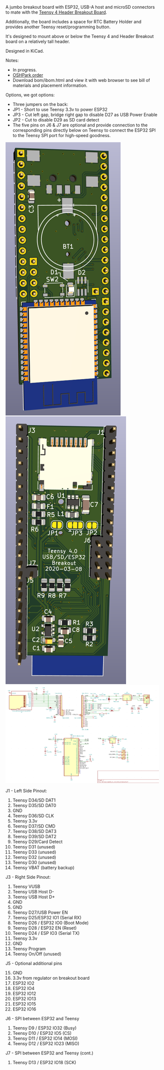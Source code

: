 A jumbo breakout board with ESP32, USB-A host and microSD connectors to mate with the [Teensy 4 Header Breakout Board](https://github.com/blackketter/teensy4_header_breakout).

Additionally, the board includes a space for RTC Battery Holder and provides another Teensy reset/programming button.

It's designed to mount above or below the Teensy 4 and Header Breakout board on a relatively tall header.

Designed in KiCad.

Notes:

- In progress.
- [OSHPark order]()
- Download bom/ibom.html and view it with web browser to see bill of materials and placement information.

Options, we got options:

- Three jumpers on the back:
 - JP1 - Short to use Teensy 3.3v to power ESP32
 - JP3 - Cut left gap, bridge right gap to disable D27 as USB Power Enable
 - JP2 - Cut to disable D29 as SD card detect
- The five pins on J6 & J7 are optional and provide connection to the corresponding pins directly below on Teensy to connect the ESP32 SPI to the Teensy SPI port for high-speed goodness.
 
![breakout render](render.png)
![breakout render_back](render_back.png)
![schematic](schematic.png)

J1 - Left Side Pinout:

1. Teensy D34/SD DAT1
2. Teensy D35/SD DAT0
3. GND
4. Teensy D36/SD CLK
5. Teensy 3.3v
6. Teensy D37/SD CMD
7. Teensy D38/SD DAT3
8. Teensy D39/SD DAT2
9. Teensy D29/Card Detect
10. Teensy D31 (unused)
11. Teensy D33 (unused)
12. Teensy D32 (unused)
13. Teensy D30 (unused)
14. Teensy VBAT (battery backup)

J3 - Right Side Pinout:

1. Teensy VUSB
2. Teensy USB Host D-
3. Teensy USB Host D+
4. GND
5. GND
6. Teensy D27/USB Power EN
7. Teensy D25/ESP32 IO1 (Serial RX)
8. Teensy D26 / ESP32 IO0 (Boot Mode)
9. Teensy D28 / ESP32 EN (Reset)
10. Teensy D24 / ESP IO3 (Serial TX)
11. Teensy 3.3v
12. GND
13. Teensy Program
14. Teensy On/Off (unused)

J5 - Optional additional pins

15. GND
16. 3.3v from regulator on breakout board
17. ESP32 IO2
18. ESP32 IO4
19. ESP32 IO12
20. ESP32 IO13
21. ESP32 IO15
22. ESP32 IO16

J6 - SPI between ESP32 and Teensy

1. Teensy D9 / ESP32 IO32 (Busy)
2. Teensy D10 / ESP32 IO5 (CS)
3. Teensy D11 / ESP32 IO14 (MOSI)
4. Teensy D12 / ESP32 IO23 (MISO)

J7 - SPI between ESP32 and Teensy (cont.)

1. Teensy D13 / ESP32 IO18 (SCK)
